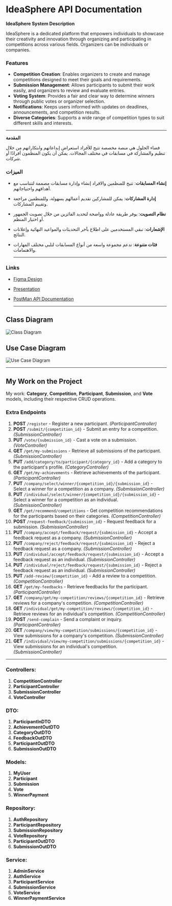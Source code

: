 # IdeaSphere API Documentation

**IdeaSphere System Description**

IdeaSphere is a dedicated platform that empowers individuals to showcase their creativity and innovation through organizing and participating in competitions across various fields. Organizers can be individuals or companies.

### Features

- **Competition Creation**: Enables organizers to create and manage competitions designed to meet their goals and requirements.
- **Submission Management**: Allows participants to submit their work easily, and organizers to review and evaluate entries.
- **Voting System**: Provides a fair and clear way to determine winners through public votes or organizer selection.
- **Notifications**: Keeps users informed with updates on deadlines, announcements, and competition results.
- **Diverse Categories**: Supports a wide range of competition types to suit different skills and interests.

---

**المقدمة**

فضاء الحلول هي منصة مخصصة تتيح للأفراد استعراض إبداعاتهم وابتكاراتهم من خلال تنظيم والمشاركة في مسابقات في مختلف المجالات. يمكن أن يكون المنظمون أفرادًا أو شركات.

### الميزات

- **إنشاء المسابقات**: تتيح للمنظمين والافراد إنشاء وإدارة مسابقات مصممة لتتناسب مع أهدافهم واحتياجاتهم.
- **إدارة المشاركات**: يمكن للمشاركين تقديم أعمالهم بسهولة، وللمنظمين مراجعة وتقييم المشاركات.
- **نظام التصويت**: يوفر طريقة عادلة وواضحة لتحديد الفائزين من خلال تصويت الجمهور أو اختيار المنظم.
- **الإشعارات**: تبقي المستخدمين على اطلاع بآخر التحديثات والمواعيد النهائية وإعلانات النتائج.
- **فئات متنوعة**: تدعم مجموعة واسعة من أنواع المسابقات لتلبي مختلف المهارات والاهتمامات.
 
  ---
### Links

- [Figma Design](https://www.figma.com/proto/oUBCUch383eDZlzbEHI1jv/IdeaSphere?node-id=61-497&p=f&t=1zzA4JYAwr813AdI-1&scaling=contain&content-scaling=fixed&page-id=0%3A1)
- [Presentation](https://www.canva.com/design/DAGbau1CiMA/fg470odHkUVnt0vgD1Unmg/edit)
- [PostMan API Documentation](https://documenter.getpostman.com/view/39709949/2sAYJAcwWX)
 
  ---

## Class Diagram

![Class Diagram](https://cdn.discordapp.com/attachments/1321830373256335403/1325847348890566749/IdeaSphereClassDiagram.drawio.png?ex=677d4711&is=677bf591&hm=544b66b3840b4305752da97ce688d9c900d7666a08bf0c9d47adc8376e722fe1&)

## Use Case Diagram

![Use Case Diagram](https://cdn.discordapp.com/attachments/1321830373256335403/1325964561186164766/ideaSphereUseCase.drawio.png?ex=677db43a&is=677c62ba&hm=db0d9c750d1284664d39951e937a190b0a289b3b464040db2fb2f33d58abb08a&)

---

## My Work on the Project

My work: **Category**, **Competition**, **Participant**, **Submission**, and **Vote** models, including their respective CRUD operations. 
### Extra Endpoints

1. **POST** `/register` - Register a new participant. *(ParticipantController)*
2. **POST** `/submit/{competition_id}` - Submit an entry for a competition. *(SubmissionController)*
3. **PUT** `/vote/{submission_id}` - Cast a vote on a submission. *(VoteController)*
4. **GET** `/get/my-submissions` - Retrieve all submissions of the participant. *(SubmissionController)*
5. **PUT** `/add/category/to/participant/{category_id}` - Add a category to the participant's profile. *(CategoryController)*
6. **GET** `/get/my-achievements` - Retrieve achievements of the participant. *(ParticipantController)*
7. **PUT** `/company/select/winner/{competition_id}/{submission_id}` - Select a winner for a competition as a company. *(SubmissionController)*
8. **PUT** `/individual/select/winner/{competition_id}/{submission_id}` - Select a winner for a competition as an individual. *(SubmissionController)*
9. **GET** `/get/recommend/competitions` - Get competition recommendations for the participants based on their categories. *(CompetitionController)*
10. **POST** `/request-feedback/{submission_id}` - Request feedback for a submission. *(SubmissionController)*
11. **PUT** `/company/accept/feedback/request/{submission_id}` - Accept a feedback request as a company. *(SubmissionController)*
12. **PUT** `/company/reject/feedback/request/{submission_id}` - Reject a feedback request as a company. *(SubmissionController)*
13. **PUT** `/individual/accept/feedback/request/{submission_id}` - Accept a feedback request as an individual. *(SubmissionController)*
14. **PUT** `/individual/reject/feedback/request/{submission_id}` - Reject a feedback request as an individual. *(SubmissionController)*
15. **PUT** `/add-review/{competition_id}` - Add a review to a competition. *(CompetitionController)*
16. **GET** `/get/my-feedbacks` - Retrieve feedbacks for the participant. *(ParticipantController)*
17. **GET** `/company/get/my-competition/reviews/{competition_id}` - Retrieve reviews for a company's competition. *(CompetitionController)*
18. **GET** `/individual/get/my-competition/reviews/{competition_id}` - Retrieve reviews for an individual's competition. *(CompetitionController)*
19. **POST** `/send-complain` - Send a complaint or inquiry. *(ParticipantController)*
20. **GET** `/company/view/my-competition/submissions/{competition_id}` - View submissions for a company's competition. *(SubmissionController)*
21. **GET** `/individual/view/my-competition/submissions/{competition_id}` - View submissions for an individual's competition. *(SubmissionController)*

---

### Controllers:

1. **CompetitionController**
2. **ParticipantController**
3. **SubmissionController**
4. **VoteController**

### DTO:

1. **ParticipantInDTO**
2. **AchievementOutDTO**
3. **CategoryOutDTO**
4. **FeedbackOutDTO**
5. **ParticipantOutDTO**
6. **SubmissionOutDTO**

### Models:

1. **MyUser**
2. **Participant**
3. **Submission**
4. **Vote**
5. **WinnerPayment**

### Repository:

1. **AuthRepository**
2. **ParticipantRepository**
3. **SubmissionRepository**
4. **VoteRepository**
5. **ParticipantOutDTO**
6. **SubmissionOutDTO**

### Service:

1. **AdminService**
2. **AuthService**
3. **ParticipantService**
4. **SubmissionService**
5. **VoteService**
6. **WinnerPaymentService**




